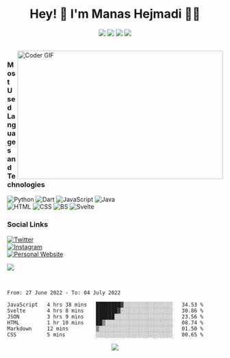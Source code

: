 <span align="center">
 <h1>Hey! 👋 I'm Manas Hejmadi 👨‍💻 </h1>

[![](https://img.icons8.com/color/32/000000/instagram-new.png)](https://www.instagram.com/synapse.code/)
[![](https://img.icons8.com/color/32/000000/linkedin.png)](https://www.linkedin.com/in/manas-hejmadi-0b3920183/)
[![](https://img.icons8.com/color/32/000000/internet--v1.png)](https://www.manashejmadi.ml/)
[![](https://img.icons8.com/color/32/000000/twitter.png)](https://twitter.com/manashejmadi)

</span>
<br>
<!-- ![Manas' github stats](https://github-readme-stats.vercel.app/api?username=synapsecode&show_icons=true&theme=radical) -->

<img src="https://raw.githubusercontent.com/th3c0d3br34ker/th3c0d3br34ker/master/code.gif" align="right" alt="Coder GIF" width="480" height="300">

### Most Used Languages and Technologies
<!--![Most Used Languages:](https://img.shields.io/badge/Most%20Ussed%20Languages:%20-%23000.svg?&style=for-the-badge) -->
![Python](https://img.shields.io/badge/python%20-%233258a8.svg?&style=for-the-badge&logo=python&logoColor=yellow) 
![Dart](https://img.shields.io/badge/Flutter(Dart)%20-%23d1d7e3.svg?&style=for-the-badge&logo=dart&logoColor=blue)
![JavaScript](https://img.shields.io/badge/JavaScript%20-%23e3d61b.svg?&style=for-the-badge&logo=javascript&logoColor=white)
![Java](https://img.shields.io/badge/Java%20-%23e3541b.svg?&style=for-the-badge&logo=java&logoColor=white)
<br>
![HTML](https://img.shields.io/badge/HTML%205%20-%23de5a02.svg?&style=for-the-badge&logo=html5&logoColor=white)
![CSS](https://img.shields.io/badge/CSS%203%20-%234f0999.svg?&style=for-the-badge&logo=css3&logoColor=white)
![BS](https://img.shields.io/badge/Bootstrap%20-%234f0999.svg?&style=for-the-badge&logo=bootstrap&logoColor=white)
![Svelte](https://img.shields.io/badge/Svelte%20-%23e3541b.svg?&style=for-the-badge&logo=svelte&logoColor=white)

### Social Links
[![Twitter](https://img.shields.io/badge/Twitter%20-%231DA1F2.svg?&style=for-the-badge&logo=twitter&logoColor=white)](https://twitter.com/manashejmadi)
<br>
[![Instagram](https://img.shields.io/badge/Instagram%20-%23e31b72.svg?&style=for-the-badge&logo=instagram&logoColor=white)](https://www.instagram.com/synapse.code)
<br>
[![Personal Website](https://img.shields.io/badge/My%20Personal%20Website%20-%23595859.svg?&style=for-the-badge&logo=profile&logoColor=white)](http://www.manashejmadi.surge.sh)


![](https://komarev.com/ghpvc/?username=synapsecode&style=flat-square&color=blueviolet)

<br>

<!--START_SECTION:waka-->

```text
From: 27 June 2022 - To: 04 July 2022

JavaScript   4 hrs 38 mins   ████████▓░░░░░░░░░░░░░░░░   34.53 %
Svelte       4 hrs 8 mins    ███████▓░░░░░░░░░░░░░░░░░   30.86 %
JSON         3 hrs 9 mins    ██████░░░░░░░░░░░░░░░░░░░   23.56 %
HTML         1 hr 10 mins    ██▒░░░░░░░░░░░░░░░░░░░░░░   08.74 %
Markdown     12 mins         ▒░░░░░░░░░░░░░░░░░░░░░░░░   01.50 %
CSS          5 mins          ░░░░░░░░░░░░░░░░░░░░░░░░░   00.65 %
```

<!--END_SECTION:waka-->


<div align="center">
  <img src="https://assets.website-files.com/5e51b3b0337309d672efd94c/5e51cc5933d368febc351897_footer-img.svg">
</div>
